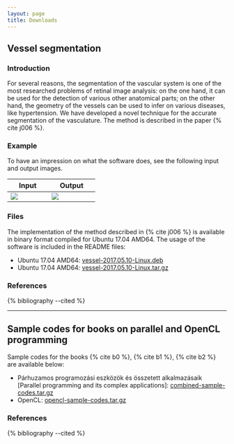 ```yaml
---
layout: page
title: Downloads
---
```


## Vessel segmentation

### Introduction

For several reasons, the segmentation of the vascular system is one of the most researched problems of retinal image analysis: on the one hand, it can be used for the detection of various other anatomical parts; on the other hand, the geometry of the vessels can be used to infer on various diseases, like hypertension. We have developed a novel technique for the accurate segmentation of the vasculature. The method is described in the paper {% cite j006 %}.

### Example

To have an impression on what the software does, see the following input and output images.

<table style="width:40%">
<thead>
<tr>
<th style="width:20%">Input</th>
<th style="width:20%">Output</th>
</tr>
</thead>
<tbody>
<tr>
<td><img src="{{site.url}}/images/vessel/03_test.png"></td>
<td><img src="{{site.url}}/images/vessel/03-release-inv.png"></td>
</tr>
</tbody>
</table>

### Files

The implementation of the method described in {% cite j006 %} is available in binary format compiled for Ubuntu 17.04 AMD64. The usage of the software is included in the README files:

* Ubuntu 17.04 AMD64: [vessel-2017.05.10-Linux.deb]({{site.url}}/downloads/vessel-2017.05.10-Linux.deb)
* Ubuntu 17.04 AMD64: [vessel-2017.05.10-Linux.tar.gz]({{site.url}}/downloads/vessel-2017.05.10-Linux.tar.gz)

### References

{% bibliography --cited %}

----

## Sample codes for books on parallel and OpenCL programming

Sample codes for the books {% cite b0 %}, {% cite b1 %}, {% cite b2 %} are available below:

* Párhuzamos programozási eszközök és összetett alkalmazásaik [Parallel programming and its complex applications]: [combined-sample-codes.tar.gz]({{site.url}}/downloads/combined-sample-codes.tar.gz)
* OpenCL: [opencl-sample-codes.tar.gz]({{site.url}}/downloads/opencl-sample-codes.tar.gz)

### References

{% bibliography --cited %}

